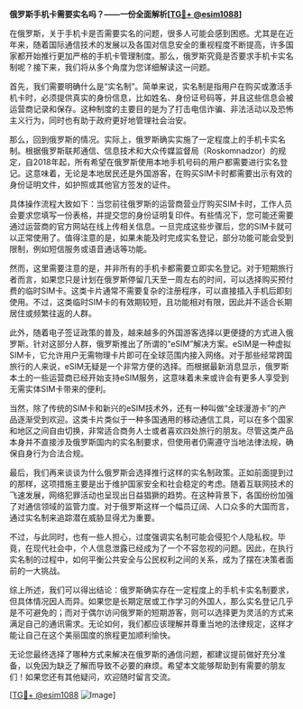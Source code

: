 **俄罗斯手机卡需要实名吗？——一份全面解析[[TG💪+ @esim1088](https://t.me/s/esim1088)]**

在俄罗斯，关于手机卡是否需要实名的问题，很多人可能会感到困惑。尤其是在近年来，随着国际通信技术的发展以及各国对信息安全的重视程度不断提高，许多国家都开始推行更加严格的手机卡管理制度。那么，俄罗斯究竟是否要求手机卡实名制呢？接下来，我们将从多个角度为您详细解读这一问题。

首先，我们需要明确什么是“实名制”。简单来说，实名制是指用户在购买或激活手机卡时，必须提供真实的身份信息，比如姓名、身份证号码等，并且这些信息会被运营商记录和保存。这种制度的主要目的是为了打击电信诈骗、非法活动以及恐怖主义行为，同时也有助于政府更好地管理社会治安。

那么，回到俄罗斯的情况。实际上，俄罗斯确实实施了一定程度上的手机卡实名制。根据俄罗斯联邦通信、信息技术和大众传媒监督局（Roskomnadzor）的规定，自2018年起，所有希望在俄罗斯使用本地手机号码的用户都需要进行实名登记。这意味着，无论是本地居民还是外国游客，在购买SIM卡时都需要出示有效的身份证明文件，如护照或其他官方签发的证件。

具体操作流程大致如下：当您前往俄罗斯的运营商营业厅购买SIM卡时，工作人员会要求您填写一份表格，并提交您的身份证明复印件。有些情况下，您可能还需要通过运营商的官方网站在线上传相关信息。一旦完成这些步骤后，您的SIM卡就可以正常使用了。值得注意的是，如果未能及时完成实名登记，部分功能可能会受到限制，例如短信服务或语音通话等功能。

然而，这里需要注意的是，并非所有的手机卡都需要立即实名登记。对于短期旅行者而言，如果您只是计划在俄罗斯停留几天至一周左右的时间，可以选择购买预付费的临时SIM卡。这类卡片通常不需要复杂的注册程序，可以直接插入手机后即刻使用。不过，这类临时SIM卡的有效期较短，且功能相对有限，因此并不适合长期居住或频繁往返的人群。

此外，随着电子签证政策的普及，越来越多的外国游客选择以更便捷的方式进入俄罗斯。针对这部分人群，俄罗斯推出了所谓的“eSIM”解决方案。eSIM是一种虚拟SIM卡，它允许用户无需物理卡片即可在全球范围内接入网络。对于那些经常跨国旅行的人来说，eSIM无疑是一个非常方便的选择。而根据最新消息显示，俄罗斯本土的一些运营商已经开始支持eSIM服务，这意味着未来或许会有更多人享受到无需实体SIM卡带来的便利。

当然，除了传统的SIM卡和新兴的eSIM技术外，还有一种叫做“全球漫游卡”的产品逐渐受到欢迎。这类卡片类似于一种多国通用的移动通信工具，可以在多个国家和地区之间自由切换，非常适合商务人士或者喜欢四处旅行的朋友。尽管这类产品本身并不直接涉及俄罗斯国内的实名制要求，但使用者仍需遵守当地法律法规，确保自身行为合法合规。

最后，我们再来谈谈为什么俄罗斯会选择推行这样的实名制政策。正如前面提到过的那样，这项措施主要是出于维护国家安全和社会稳定的考虑。随着互联网技术的飞速发展，网络犯罪活动也呈现出日益猖獗的趋势。在这种背景下，各国纷纷加强了对通信领域的监管力度。对于俄罗斯这样一个幅员辽阔、人口众多的大国而言，通过实名制来追踪潜在威胁显得尤为重要。

不过，与此同时，也有一些人担心，过度强调实名制可能会侵犯个人隐私权。毕竟，在现代社会中，个人信息泄露已经成为了一个不容忽视的问题。因此，在执行实名制的过程中，如何平衡公共安全与公民权利之间的关系，成为了摆在决策者面前的一大挑战。

综上所述，我们可以得出结论：俄罗斯确实存在一定程度上的手机卡实名制要求，但具体情况因人而异。如果您是长期定居或工作学习的外国人，那么实名登记几乎是不可避免的；而对于偶尔访问俄罗斯的短期游客，则可以选择更为灵活的方式来满足自己的通讯需求。无论如何，我们都应该理解并尊重当地的法律规定，这样才能让自己在这个美丽国度的旅程更加顺利愉快。

无论您最终选择了哪种方式来解决在俄罗斯的通信问题，都建议提前做好充分准备，以免因为缺乏了解而导致不必要的麻烦。希望本文能够帮助到有需要的朋友们！如果您还有其他疑问，欢迎随时留言交流。

[[TG💪+ @esim1088](https://t.me/s/esim1088) ![Image](https://i.postimg.cc/4NQfJmqS/Snipaste-2025-05-13-00-14-12.png)]